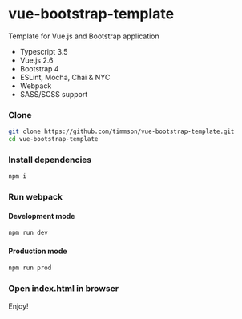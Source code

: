 # vue-bootstrap-template
Template for Vue.js and Bootstrap application
 - Typescript 3.5
 - Vue.js 2.6
 - Bootstrap 4
 - ESLint, Mocha, Chai & NYC
 - Webpack
 - SASS/SCSS support

### Clone
```sh
git clone https://github.com/timmson/vue-bootstrap-template.git
cd vue-bootstrap-template
```

### Install dependencies
```sh
npm i
```

### Run webpack

#### Development mode
```sh
npm run dev
```
#### Production mode
```sh
npm run prod
```

### Open index.html in browser

Enjoy!